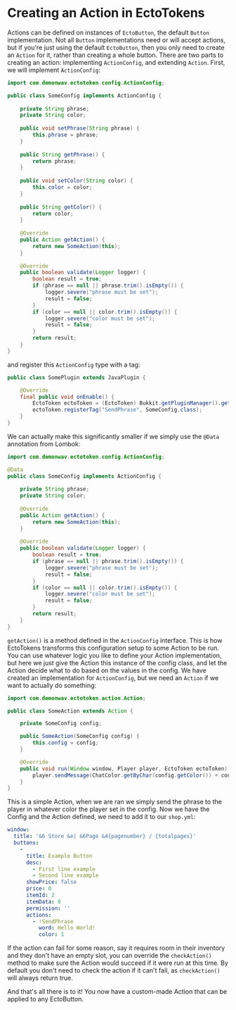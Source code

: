 Creating an Action in EctoTokens
================================

Actions can be defined on instances of `EctoButton`, the default `Button` implementation. Not all `Button`
implementations need or will accept actions, but if you're just using the default `EctoButton`, then you only need to
create an `Action` for it, rather than creating a whole button.
There are two parts to creating an action: implementing `ActionConfig`, and extending `Action`. First, we will implement
`ActionConfig`:

```java
import com.demonwav.ectotoken.config.ActionConfig;

public class SomeConfig implements ActionConfig {
    
    private String phrase;
    private String color;
    
    public void setPhrase(String phrase) {
        this.phrase = phrase;
    }
    
    public String getPhrase() {
        return phrase;
    }
    
    public void setColor(String color) {
        this.color = color;
    }
    
    public String getColor() {
        return color;
    }
    
    @Override
    public Action getAction() {
        return new SomeAction(this);
    }
    
    @Override
    public boolean validate(Logger logger) {
        boolean result = true;
        if (phrase == null || phrase.trim().isEmpty()) {
            logger.severe("phrase must be set");
            result = false;
        }
        if (color == null || color.trim().isEmpty()) {
            logger.severe("color must be set");
            result = false;
        }
        return result;
    }
}
```

and register this `ActionConfig` type with a tag:

```java
public class SomePlugin extends JavaPlugin {

    @Override
    final public void onEnable() {
        EctoToken ectoToken = (EctoToken) Bukkit.getPluginManager().getPlugin("EctoToken");
        ectoToken.registerTag("SendPhrase", SomeConfig.class);
    }
}
```

We can actually make this significantly smaller if we simply use the `@Data` annotation from Lombok:

```java
import com.demonwav.ectotoken.config.ActionConfig;

@Data
public class SomeConfig implements ActionConfig {
    
    private String phrase;
    private String color;
    
    @Override
    public Action getAction() {
        return new SomeAction(this);
    }
    
    @Override
    public boolean validate(Logger logger) {
        boolean result = true;
        if (phrase == null || phrase.trim().isEmpty()) {
            logger.severe("phrase must be set");
            result = false;
        }
        if (color == null || color.trim().isEmpty()) {
            logger.severe("color must be set");
            result = false;
        }
        return result;
    }
}
```

`getAction()` is a method defined in the `ActionConfig` interface. This is how EctoTokens transforms this configuration
setup to some Action to be run. You can use whatever logic you like to define your Action implementation, but here we
just give the Action this instance of the config class, and let the Action decide what to do based on the values in the
config. We have created an implementation for `ActionConfig`, but we need an `Action` if we want to actually do
something:

```java
import com.demonwav.ectotoken.action.Action;

public class SomeAction extends Action {

    private SomeConfig config;

    public SomeAction(SomeConfig config) {
        this.config = config;
    }

    @Override
    public void run(Window window, Player player, EctoToken ectoToken) {
        player.sendMessage(ChatColor.getByChar(config.getColor()) + config.getPhrase());
    }
}
```

This is a simple Action, when we are ran we simply send the phrase to the player in whatever color the player
set in the config. Now we have the Config and the Action defined, we need to add it to our `shop.yml`:

```yaml
window:
  title: '&6 Store &e| &6Page &4{pagenumber} / {totalpages}'
  buttons:
    -
      title: Example Button
      desc:
        - First line example
        - Second line example
      showPrice: false
      price: 0
      itemId: 2
      itemData: 0
      permission: ''
      actions:
        - !SendPhrase
          word: Hello World!
          color: 1
```

If the action can fail for some reason, say it requires room in their inventory and they don't have an empty slot, you
can override the `checkAction()` method to make sure the Action would succeed if it were run at this time. By default
you don't need to check the action if it can't fail, as `checkAction()` will always return true.

And that's all there is to it! You now have a custom-made Action that can be applied to any EctoButton.
